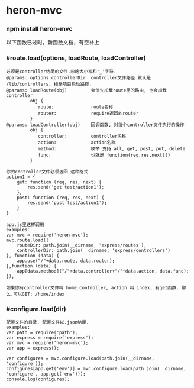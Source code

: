 heron-mvc
============
### npm install heron-mvc
以下函数已过时，新函数文档，有空补上



### #route.load(options, loadRoute, loadController)
    必须是controller结尾的文件,忽略大小写和'_'字符.
    @params: options.controllerDir  controller文件路径 默认是 /lib/controllers, 根是项目启动路径.
    @params: loadRoute(obj)         会优先加载route里的路由, 也会加载controller
             obj {
                route:              route名称
                router:             require返回的router
             }
    @params: loadController(obj)    回调函数, 对每个controller文件执行的操作
             obj {
                controller:         controller名称
                action:             action名称
                method:             枚举 支持 all, get, post, put, delete
                func:               也就是 function(req,res,next){}
             }

    你的controller文件必须返回 这种格式
    action1 = {
        get: function (req, res, next) {
            res.send('get test/action1');
        },
        post: function (req, res, next) {
            res.send('post test/action1');
        }
    }

    app.js里这样调用
    examples:
    var mvc = require('heron-mvc');
    mvc.route.load({
        routeDir: path.join(__dirname, 'express/routes'),
        controllerDir: path.join(__dirname, 'express/controllers')
    }, function (data) {
        app.use("/"+data.route, data.router);
    },function (data) {
        app[data.method]("/"+data.controller+"/"+data.action, data.func);
    });

    如果你有controller文件叫 home_controller, action 叫 index, 有get函数. 那么,可以GET: /home/index

### #configure.load(dir)
    配置文件的目录, 配置文件以.json结尾.
    examples:
    var path = require('path');
    var express = require('express');
    var mvc = require('heron-mvc');
    var app = express();

    var configures = mvc.configure.load(path.join(__dirname, 'configure'));
    configures[app.get('env')] = mvc.configure.load(path.join(__dirname, 'configure', app.get('env')));
    console.log(configures);
